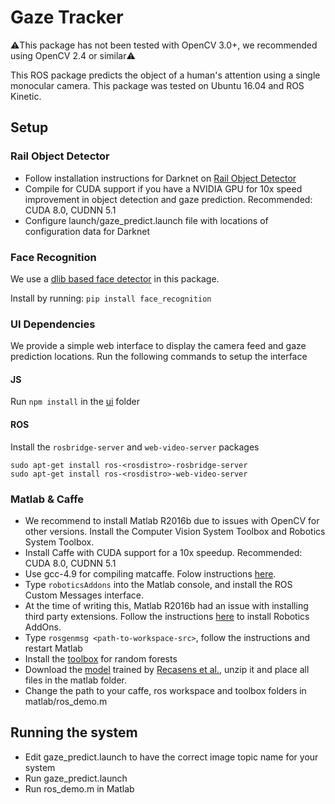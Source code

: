 # Gaze Tracker

:warning:This package has not been tested with OpenCV 3.0+, we recommended using OpenCV 2.4 or similar:warning:

This ROS package predicts the object of a human's attention using a single monocular camera. This package was tested on Ubuntu 16.04 and ROS Kinetic.
## Setup
### Rail Object Detector
* Follow installation instructions for Darknet on [Rail Object Detector](https://github.com/GT-RAIL/rail_object_detector)<!--* Replace the package.xml file with [this](https://drive.google.com/open?id=1EzGQQhaIALdVx0TIQlaRfDJksBwPw-eR) one. -->
* Compile for CUDA support if you have a NVIDIA GPU for 10x speed improvement in object detection and gaze prediction. Recommended: CUDA 8.0, CUDNN 5.1
* Configure launch/gaze_predict.launch file with locations of configuration data for Darknet

### Face Recognition
We use a [dlib based face detector](https://github.com/ageitgey/face_recognition) in this package.

Install by running: ```pip install face_recognition```

### UI Dependencies
We provide a simple web interface to display the camera feed and gaze prediction locations. Run the following commands to setup the interface

#### JS
Run `npm install` in the [ui](./ui/) folder

#### ROS
Install the `rosbridge-server` and `web-video-server` packages
```
sudo apt-get install ros-<rosdistro>-rosbridge-server
sudo apt-get install ros-<rosdistro>-web-video-server
```

### Matlab & Caffe
* We recommend to install Matlab R2016b due to issues with OpenCV for other versions. Install the Computer Vision System Toolbox and Robotics System Toolbox.
* Install Caffe with CUDA support for a 10x speedup. Recommended: CUDA 8.0, CUDNN 5.1 
* Use gcc-4.9 for compiling matcaffe. Folow instructions [here](http://www.cs.jhu.edu/~cxliu/2016/compiling-matcaffe-on-ubuntu-1604.html).
* Type ```roboticsAddons``` into the Matlab console, and install the  ROS Custom Messages interface.
* At the time of writing this, Matlab R2016b had an issue with installing third party extensions. Follow the instructions [here](https://www.mathworks.com/support/bugreports/1741173) to install Robotics AddOns. 
* Type ```rosgenmsg <path-to-workspace-src>```, follow the instructions and restart Matlab
* Install the [toolbox](https://github.com/pdollar/toolbox) for random forests
* Download the [model](http://gazefollow.csail.mit.edu/downloads/model.zip) trained by [Recasens et al.](http://people.csail.mit.edu/khosla/papers/nips2015_recasens.pdf), unzip it and place all files in the matlab folder.
* Change the path to your caffe, ros workspace and toolbox folders in matlab/ros_demo.m

## Running the system
* Edit gaze_predict.launch to have the correct image topic name for your system
* Run gaze_predict.launch 
* Run ros_demo.m in Matlab
